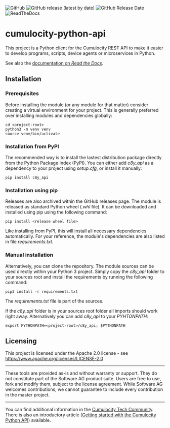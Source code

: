 
![GitHub](https://img.shields.io/github/license/SoftwareAG/cumulocity-python-api)
![GitHub release (latest by date)](https://img.shields.io/github/v/release/SoftwareAG/cumulocity-python-api)
![GitHub Release Date](https://img.shields.io/github/release-date/SoftwareAG/cumulocity-python-api)
![ReadTheDocs](https://img.shields.io/readthedocs/cumulocity-python-api)

# cumulocity-python-api

This project is a Python client for the Cumulocity REST API to make it easier to develop programs, scripts, device agents or microservices in Python.

See also the [documentation on _Read the Docs_](https://cumulocity-python-api.readthedocs.io/).


## Installation

### Prerequisites

Before installing the module (or any module for that matter) consider creating
a virtual environment for your project. This is generally preferred over 
installing modules and dependencies globally:

```shell
cd <project-root>
python3 -m venv venv
source venv/bin/activate
``` 

### Installation from PyPI

The recommended way is to install the lastest distribution package directly from the Python Package Index (PyPI).
You can either add _c8y_api_ as a dependency to your project using _setup.cfg_, or install it manually:

```shell
pip install c8y_api
```

### Installation using pip

Releases are also archived within the GitHub releases page. The module is released as standard Python wheel (_.whl_ file).
It can be downloaded and installed using pip using the following command:

```shell
pip install <release wheel file>
```

Like installing from PyPI, this will install all necessary dependencies automatically.  For your
reference, the module's dependencies are also listed in file _requirements.txt_.
 
### Manual installation

Alternatively, you can clone the repository. The module sources can be used directly within your Python 3 project.
Simply copy the _c8y_api_ folder to your sources root and install the requirements by running the following command:

```shell
pip3 install -r requirements.txt
```

The _requirements.txt_ file is part of the sources.

If the _c8y_api_ folder is in your sources root folder all imports should
work right away. Alternatively you can add _c8y_api_ to your _PYHTONPATH_:

```shell
export PYTHONPATH=<project-root>/c8y_api; $PYTHONPATH
```

## Licensing

This project is licensed under the Apache 2.0 license - see <https://www.apache.org/licenses/LICENSE-2.0>

______________________

These tools are provided as-is and without warranty or support. They do not constitute part of the Software AG product suite. Users are free to use, fork and modify them, subject to the license agreement. While Software AG welcomes contributions, we cannot guarantee to include every contribution in the master project.

______________________

You can find additional information in the [Cumulocity Tech Community](https://techcommunity.cumulocity.com/). There is also an introductory article ([Getting started with the Cumulocity Python API](https://techcommunity.cumulocity.com/t/getting-started-with-the-cumulocity-python-api)) available.
